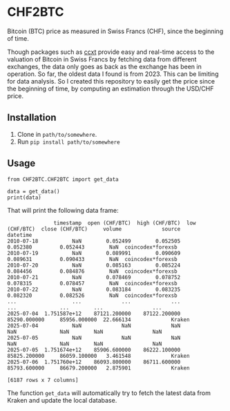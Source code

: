 # CHF2BTC

Bitcoin (BTC) price as measured in Swiss Francs (CHF), since the beginning of time.

Though packages such as [ccxt](https://docs.ccxt.com) provide easy and real-time access to the valuation of Bitcoin in Swiss Francs by fetching data from different exchanges, the data only goes as back as the exchange has been in operation. So far, the oldest data I found is from 2023. This can be limiting for data analysis. So I created this repository to easily get the price since the beginning of time, by computing an estimation through the USD/CHF price.

## Installation

1. Clone in `path/to/somewhere`.
2. Run `pip install path/to/somewhere`

## Usage

```
from CHF2BTC.CHF2BTC import get_data

data = get_data()
print(data)
```
That will print the following data frame:
```
               timestamp  open (CHF/BTC)  high (CHF/BTC)  low (CHF/BTC)  close (CHF/BTC)     volume             source
datetime
2010-07-18           NaN        0.052499        0.052505       0.052380         0.052443        NaN  coincodex*forexsb
2010-07-19           NaN        0.089991        0.090609       0.089631         0.090433        NaN  coincodex*forexsb
2010-07-20           NaN        0.085163        0.085224       0.084456         0.084876        NaN  coincodex*forexsb
2010-07-21           NaN        0.078469        0.078752       0.078315         0.078457        NaN  coincodex*forexsb
2010-07-22           NaN        0.083184        0.083235       0.082320         0.082526        NaN  coincodex*forexsb
...                  ...             ...             ...            ...              ...        ...                ...
2025-07-04  1.751587e+12    87121.200000    87122.200000   85290.000000     85956.000000  22.666134             Kraken
2025-07-04           NaN             NaN             NaN            NaN              NaN        NaN                NaN
2025-07-05           NaN             NaN             NaN            NaN              NaN        NaN                NaN
2025-07-05  1.751674e+12    85906.600000    86222.100000   85825.200000     86059.100000   3.461548             Kraken
2025-07-06  1.751760e+12    86093.800000    86711.600000   85793.600000     86679.200000   2.875901             Kraken

[6187 rows x 7 columns]
```
The function `get_data` will automatically try to fetch the latest data from Kraken and update the local database.
